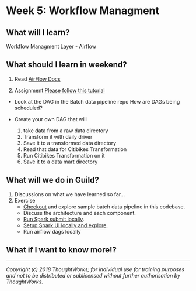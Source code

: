 # Week 5: Workflow Managment

## What will I learn?
Workflow Managment Layer - Airflow

## What should I learn in weekend?
1. Read
    [AirFlow Docs](https://airflow.apache.org)

2. Assignment
    [Please follow this tutorial](https://medium.com/@mozesr/basic-airflow-73361b62814f)

* Look at the DAG in the Batch data pipeline repo
    How are DAGs being scheduled?

* Create your own DAG that will 
    1. take data from a raw data directory 
    2. Transform it with daily driver
    3. Save it to a transformed data directory
    4. Read that data for Citibikes Transformation
    5. Run Citibikes Transformation on it
    6. Save it to a data mart directory

## What will we do in Guild?
1. Discussions on what we have learned so far...
2. Exercise
    * [Checkout](https://github.com/ThoughtWorksInc/batch-data-pipeline) and explore sample batch data pipeline in this codebase.
    * Discuss the architecture and each component.
    * [Run Spark submit locally](./running_spark_submit_locally.md).
    * [Setup Spark UI locally and explore](./running_spark_ui_locally.md).
    * Run airflow dags locally


## What if I want to know more!?
---

*Copyright (c) 2018 ThoughtWorks; for individual use for training purposes and not to be distributed or sublicensed without further authorisation by ThoughtWorks.*
